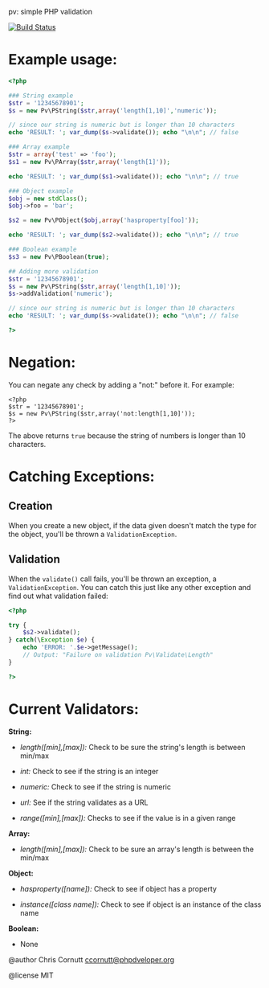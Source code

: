 pv: simple PHP validation

[![Build Status](https://secure.travis-ci.org/enygma/pv.png?branch=master)](http://travis-ci.org/enygma/pv)

Example usage:
=======================

```php
<?php

### String example
$str = '12345678901';
$s = new Pv\PString($str,array('length[1,10]','numeric'));

// since our string is numeric but is longer than 10 characters
echo 'RESULT: '; var_dump($s->validate()); echo "\n\n"; // false

### Array example
$str = array('test' => 'foo');
$s1 = new Pv\PArray($str,array('length[1]'));

echo 'RESULT: '; var_dump($s1->validate()); echo "\n\n"; // true

### Object example
$obj = new stdClass();
$obj->foo = 'bar';

$s2 = new Pv\PObject($obj,array('hasproperty[foo]'));

echo 'RESULT: '; var_dump($s2->validate()); echo "\n\n"; // true

### Boolean example
$s3 = new Pv\PBoolean(true);

## Adding more validation
$str = '12345678901';
$s = new Pv\PString($str,array('length[1,10]'));
$s->addValidation('numeric');

// since our string is numeric but is longer than 10 characters
echo 'RESULT: '; var_dump($s->validate()); echo "\n\n"; // false

?>
```

Negation:
=========================

You can negate any check by adding a "not:" before it. For example:

```
<?php
$str = '12345678901';
$s = new Pv\PString($str,array('not:length[1,10]'));
?>
```

The above returns `true` because the string of numbers is longer than 10 characters.

Catching Exceptions:
=========================

## Creation
When you create a new object, if the data given doesn't match the type for the object,
you'll be thrown a `ValidationException`.

## Validation

When the `validate()` call fails, you'll be thrown an exception, a `ValidationException`.
You can catch this just like any other exception and find out what validation failed:

```php
<?php

try {
    $s2->validate();
} catch(\Exception $e) {
    echo 'ERROR: '.$e->getMessage();
    // Output: "Failure on validation Pv\Validate\Length"
}

?>
```

Current Validators:
=========================

**String:**

- *length([min],[max]):* Check to be sure the string's length is between min/max

- *int:* Check to see if the string is an integer

- *numeric:* Check to see if the string is numeric

- *url:* See if the string validates as a URL
 
- *range([min],[max]):* Checks to see if the value is in a given range

**Array:**

- *length([min],[max]):* Check to be sure an array's length is between the min/max

**Object:**

- *hasproperty([name]):* Check to see if object has a property

- *instance([class name]):* Check to see if object is an instance of the class name

**Boolean:**

- None

@author Chris Cornutt <ccornutt@phpdveloper.org>

@license MIT
